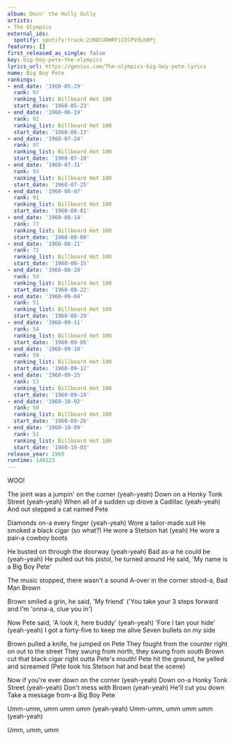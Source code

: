 ```yaml
---
album: Doin' the Hully Gully
artists:
- The Olympics
external_ids:
  spotify: spotify:track:2zN8CUOWRFiCUlPVdLb0Pj
features: []
first_released_as_single: false
key: big-boy-pete-the-olympics
lyrics_url: https://genius.com/The-olympics-big-boy-pete-lyrics
name: Big Boy Pete
rankings:
- end_date: '1960-05-29'
  rank: 97
  ranking_list: Billboard Hot 100
  start_date: '1960-05-23'
- end_date: '1960-06-19'
  rank: 92
  ranking_list: Billboard Hot 100
  start_date: '1960-06-13'
- end_date: '1960-07-24'
  rank: 97
  ranking_list: Billboard Hot 100
  start_date: '1960-07-18'
- end_date: '1960-07-31'
  rank: 93
  ranking_list: Billboard Hot 100
  start_date: '1960-07-25'
- end_date: '1960-08-07'
  rank: 91
  ranking_list: Billboard Hot 100
  start_date: '1960-08-01'
- end_date: '1960-08-14'
  rank: 77
  ranking_list: Billboard Hot 100
  start_date: '1960-08-08'
- end_date: '1960-08-21'
  rank: 72
  ranking_list: Billboard Hot 100
  start_date: '1960-08-15'
- end_date: '1960-08-28'
  rank: 59
  ranking_list: Billboard Hot 100
  start_date: '1960-08-22'
- end_date: '1960-09-04'
  rank: 51
  ranking_list: Billboard Hot 100
  start_date: '1960-08-29'
- end_date: '1960-09-11'
  rank: 54
  ranking_list: Billboard Hot 100
  start_date: '1960-09-05'
- end_date: '1960-09-18'
  rank: 50
  ranking_list: Billboard Hot 100
  start_date: '1960-09-12'
- end_date: '1960-09-25'
  rank: 53
  ranking_list: Billboard Hot 100
  start_date: '1960-09-19'
- end_date: '1960-10-02'
  rank: 50
  ranking_list: Billboard Hot 100
  start_date: '1960-09-26'
- end_date: '1960-10-09'
  rank: 51
  ranking_list: Billboard Hot 100
  start_date: '1960-10-03'
release_year: 1960
runtime: 149123
---
```

WOO!

The joint was a jumpin' on the corner (yeah-yeah)
Down on a Honky Tonk Street (yeah-yeah)
When all of a sudden up drove a Cadillac (yeah-yeah)
And out stepped a cat named Pete

Diamonds on-a every finger (yeah-yeah)
Wore a tailor-made suit
He smoked a black cigar (so what?)
He wore a Stetson hat (yeah)
He wore a pair-a cowboy boots

He busted on through the doorway (yeah-yeah)
Bad as-a he could be (yeah-yeah)
He pulled out his pistol, he turned around
He said, 'My name is a Big Boy Pete'

The music stopped, there wasn't a sound
A-over in the corner stood-a, Bad Man Brown

Brown smiled a grin, he said, 'My friend'
('You take your 3 steps forward and I'm 'onna-a, clue you in')

Now Pete said, 'A look it, here buddy' (yeah-yeah)
'Fore I tan your hide' (yeah-yeah)
I got a forty-five to keep me alive
Seven bullets on my side

Brown pulled a knife, he jumped on Pete
They fought from the counter right on out to the street
They swung from north, they swung from south
Brown cut that black cigar right outta Pete's mouth!
Pete hit the ground, he yelled and screamed
(Pete took his Stetson hat and beat the scene)

Now if you're ever down on the corner (yeah-yeah)
Down on-a Honky Tonk Street (yeah-yeah)
Don't mess with Brown (yeah-yeah)
He'll cut you down
Take a message from-a Big Boy Pete

Umm-umm, umm umm umm (yeah-yeah)
Umm-umm, umm umm umm (yeah-yeah)

Umm, umm, umm
